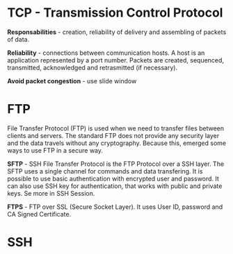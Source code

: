 # TCP - Transmission Control Protocol

**Responsabilities** - creation, reliability of delivery and assembling of packets of data. 

**Reliability** - connections between communication hosts. A host is an application represented by a port number. Packets are created, sequenced, transmitted, acknowledged and retrasmitted (if necessary).

**Avoid packet congestion** - use slide window

# FTP

File Transfer Protocol (FTP) is used when we need to transfer files between clients and servers. The standard FTP does not provide any security layer and the data travels without any cryptography. Because this, emerged some ways to use FTP in a secure way.

**SFTP** - SSH File Transfer Protocol is the FTP Protocol over a SSH layer. The SFTP uses a single channel for commands and data transfering. It is possible to use basic authentication with encrypted user and password. It can also use SSH key for authentication, that works with public and private keys. Se more in SSH Session. 

**FTPS** - FTP over SSL (Secure Socket Layer). It uses User ID, password and CA Signed Certificate. 

# SSH
